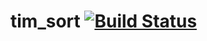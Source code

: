 # tim_sort [![Build Status](travis)](https://travis-ci.org/bung87/tim_sort)  


[travis]: https://travis-ci.org/bung87/tim_sort.svg?branch=master